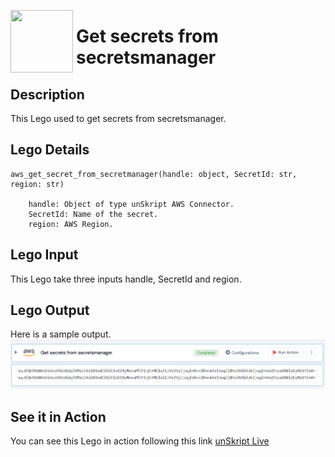 [<img align="left" src="https://unskript.com/assets/favicon.png" width="100" height="100" style="padding-right: 5px">](https://unskript.com/assets/favicon.png) 
<h1>Get secrets from secretsmanager </h1>

## Description
This Lego used to get secrets from secretsmanager.


## Lego Details

    aws_get_secret_from_secretmanager(handle: object, SecretId: str, region: str)

        handle: Object of type unSkript AWS Connector.
        SecretId: Name of the secret.
        region: AWS Region.
## Lego Input

This Lego take three inputs handle, SecretId and region.


## Lego Output
Here is a sample output.
<img src="./1.png">


## See it in Action

You can see this Lego in action following this link [unSkript Live](https://us.app.unskript.io)